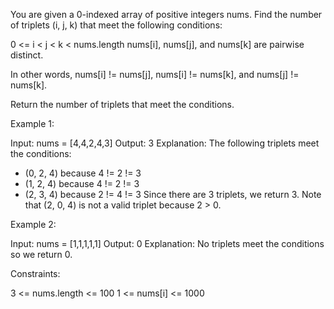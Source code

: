 You are given a 0-indexed array of positive integers nums. Find the number of
triplets (i, j, k) that meet the following conditions:


0 <= i < j < k < nums.length
nums[i], nums[j], and nums[k] are pairwise distinct.

In other words, nums[i] != nums[j], nums[i] != nums[k], and nums[j] !=
nums[k].




Return the number of triplets that meet the conditions.


Example 1:


Input: nums = [4,4,2,4,3]
Output: 3
Explanation: The following triplets meet the conditions:
- (0, 2, 4) because 4 != 2 != 3
- (1, 2, 4) because 4 != 2 != 3
- (2, 3, 4) because 2 != 4 != 3
Since there are 3 triplets, we return 3.
Note that (2, 0, 4) is not a valid triplet because 2 > 0.


Example 2:


Input: nums = [1,1,1,1,1]
Output: 0
Explanation: No triplets meet the conditions so we return 0.



Constraints:


3 <= nums.length <= 100
1 <= nums[i] <= 1000




